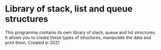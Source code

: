 # Library of stack, list and queue structures
This programme contains its own library of stack, queue and list structures.
It allows you to create these types of structures, manipulate the data and print them.
Created in 2021
